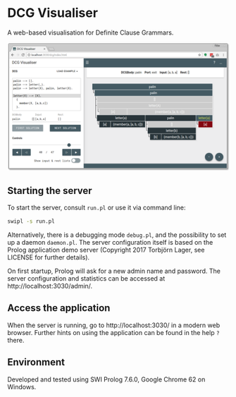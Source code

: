 # DCG Visualiser

A web-based visualisation for Definite Clause Grammars.

![Screenshot](screenshot.png)

## Starting the server

To start the server, consult `run.pl` or use it via command line:

```sh
swipl -s run.pl
```

Alternatively, there is a debugging mode `debug.pl`, and the possibility to set up a daemon `daemon.pl`. The server configuration itself is based on the Prolog application demo server (Copyright 2017 Torbjörn Lager, see LICENSE for further details).

On first startup, Prolog will ask for a new admin name and password. The server configuration and statistics can be accessed at http://localhost:3030/admin/.

## Access the application

When the server is running, go to http://localhost:3030/ in a modern web browser. Further hints on using the application can be found in the help `?` there.

## Environment

Developed and tested using SWI Prolog 7.6.0, Google Chrome 62 on Windows.

